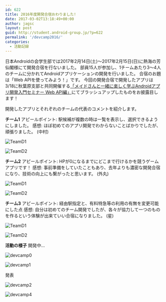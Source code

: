 ```yaml
---
id: 622
title: 2016年度開発合宿おわりました!
date: 2017-03-02T13:18:49+00:00
author: jagsc
layout: post
guid: http://student.android-group.jp/?p=622
permalink: '/devcamp2016/'
categories:
  - 活動記録
---
```

<span style="font-weight: 400;">日本Androidの会学生部では2017年2月14日(土)～2017年2月15日(日)</span>に熱海の芳仙閣様にて開発合宿を行ないました。
部員15人が参加し、1チームあたり3〜4人のチームに分かれてAndroidアプリケーションの開発を行いました。
合宿のお題は「Web APIを使ってみよう！」です。
今回の開発合宿で開発したアプリは3/18に秋葉原支部と共同開催する<a href="https://jagsa.connpass.com/event/50029/">「メイドさんと一緒に楽しく学ぶAndroidアプリ開発入門セミナー Web API編」</a>にてブラッシュアップしたものをお披露目します！

開発したアプリとそれぞれのチームの代表のコメントを紹介します。

<strong>チーム1</strong>
アピールポイント:
  駅候補が複数の時は一覧を表示し、選択できるようにしました。
感想:
  ほぼ初めてのアプリ開発でわからないことばかりでしたが、頑張りました。
(中村)

![TeamD1](../images/wp-content/uploads/2017/03/TeamD1.png)

![TeamD2](../images/wp-content/uploads/2017/03/TeamD2.png)

<strong>チーム2</strong>
アピールポイント:
  HPが0になるまでにどこまで行けるかを競うゲームアプリです！
感想:
  事前準備をしていたこともあり、去年よりも濃密な開発合宿になり、技術の向上にも繋がったと思います。
(外丸)

![TeamD1](../images/wp-content/uploads/2017/03/TeamC1.png)

![TeamD2](../images/wp-content/uploads/2017/03/TeamC2.png)

<strong>チーム3</strong>
アピールポイント:
  経由駅指定と、有料特急等の利用の有無を変更可能にした点
感想:
  自分は初めてのチーム開発でしたが、各々が協力して一つのものを作るという体験が出来ていい合宿になりました。
(星)

![TeamD1](../images/wp-content/uploads/2017/03/TeamB1.png)

![TeamD2](../images/wp-content/uploads/2017/03/TeamB2.png)

<strong>活動の様子</strong>
開発中...

![devcamp0](../images/wp-content/uploads/2017/03/devcamp0.jpg)

![devcamp1](../images/wp-content/uploads/2017/03/devcamp1.jpg)

発表

![devcamp2](../images/wp-content/uploads/2017/03/devcamp2.jpg)

![devcamp4](../images/wp-content/uploads/2017/03/devcamp4.jpg)
